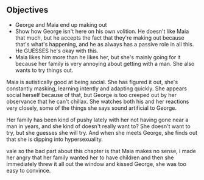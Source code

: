 ## Objectives
- George and Maia end up making out
- Show how George isn't here on his own volition. He doesn't like Maia that much, but he accepts the fact that they're making out because that's what's happening, and he as always has a passive role in all this. He GUESSES he's okay with this.
- Maia likes him more than he likes her, but she's mainly going for it because her family is very annoying about getting with a man. She also wants to try things out.

Maia is autistically good at being social. She has figured it out, she's constantly masking, learning intently and adapting quickly. She appears social herself because of that, but George is too creeped out by her observance that he can't chillax. She watches both his and her reactions very closely, some of the things she says sound artificial to George.

Her family has been kind of pushy lately with her not having gone near a man in years, and she kind of doesn't really want to? She doesn't want to try, but she guesses she will try. And when she meets George, she finds out that she is dipping into hypersexuality. 

vale so the bad part about this chapter is that Maia makes no sense, i made her angry that her family wanted her to have children and then she immediately threw it all out the window and kissed George, she was too easy to convince. 